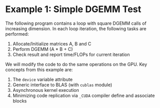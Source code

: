 # Example 1: Simple DGEMM Test
The following program contains a loop with square DGEMM calls of increasing dimension. In each loop iteration, the following tasks are performed:
1. Allocate/Initialize matrices A, B and C
2. Perform DGEMM (A * B + C)
3. Check result and report time/FLOPs for current iteration

We will modify the code to do the same operations on the GPU. Key concepts from this example are:
1. The `device` variable attribute
2. Generic interface to BLAS (with `cublas` module)
3. Asynchronous kernel execution
4. Minimizing code replication via `_CUDA` compiler define and associate blocks
